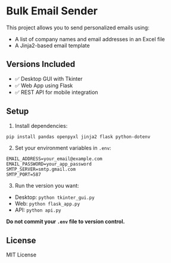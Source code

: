 # Bulk Email Sender

This project allows you to send personalized emails using:
- A list of company names and email addresses in an Excel file
- A Jinja2-based email template

## Versions Included

- ✅ Desktop GUI with Tkinter
- ✅ Web App using Flask
- ✅ REST API for mobile integration

## Setup

1. Install dependencies:
```bash
pip install pandas openpyxl jinja2 flask python-dotenv
```

2. Set your environment variables in `.env`:
```
EMAIL_ADDRESS=your_email@example.com
EMAIL_PASSWORD=your_app_password
SMTP_SERVER=smtp.gmail.com
SMTP_PORT=587
```

3. Run the version you want:
- Desktop: `python tkinter_gui.py`
- Web: `python flask_app.py`
- API: `python api.py`

**Do not commit your `.env` file to version control.**

## License

MIT License
